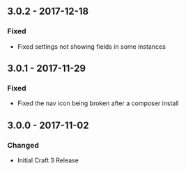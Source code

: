 ## 3.0.2 - 2017-12-18
### Fixed
- Fixed settings not showing fields in some instances

## 3.0.1 - 2017-11-29
### Fixed
- Fixed the nav icon being broken after a composer install

## 3.0.0 - 2017-11-02
### Changed
- Initial Craft 3 Release